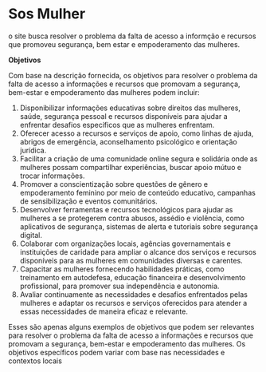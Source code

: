 # Sos Mulher
o site busca resolver o problema da falta de acesso a informção e recursos que promoveu segurança, bem estar e empoderamento das mulheres.

**Objetivos**

Com base na descrição fornecida, os objetivos para resolver o problema da falta de acesso a informações e recursos que promovam a segurança, bem-estar e empoderamento das mulheres podem incluir:

1. Disponibilizar informações educativas sobre direitos das mulheres, saúde, segurança pessoal e recursos disponíveis para ajudar a enfrentar desafios específicos que as mulheres enfrentam.
2. Oferecer acesso a recursos e serviços de apoio, como linhas de ajuda, abrigos de emergência, aconselhamento psicológico e orientação jurídica.
3. Facilitar a criação de uma comunidade online segura e solidária onde as mulheres possam compartilhar experiências, buscar apoio mútuo e trocar informações.
4. Promover a conscientização sobre questões de gênero e empoderamento feminino por meio de conteúdo educativo, campanhas de sensibilização e eventos comunitários.
5. Desenvolver ferramentas e recursos tecnológicos para ajudar as mulheres a se protegerem contra abusos, assédio e violência, como aplicativos de segurança, sistemas de alerta e tutoriais sobre segurança digital.
6. Colaborar com organizações locais, agências governamentais e instituições de caridade para ampliar o alcance dos serviços e recursos disponíveis para as mulheres em comunidades diversas e carentes.
7. Capacitar as mulheres fornecendo habilidades práticas, como treinamento em autodefesa, educação financeira e desenvolvimento profissional, para promover sua independência e autonomia.
8. Avaliar continuamente as necessidades e desafios enfrentados pelas mulheres e adaptar os recursos e serviços oferecidos para atender a essas necessidades de maneira eficaz e relevante.

Esses são apenas alguns exemplos de objetivos que podem ser relevantes para resolver o problema da falta de acesso a informações e recursos que promovam a segurança, bem-estar e empoderamento das mulheres. Os objetivos específicos podem variar com base nas necessidades e contextos locais